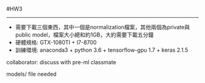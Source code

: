 #HW3
***
* 需要下載三個東西，其中一個是normalization檔案，其他兩個為private與public model，檔案大小總和約1GB，大約需要下載五分鐘
* 硬體規格: GTX-1080TI + I7-8700
* 訓練環境: anaconda3 + python 3.6 + tensorflow-gpu 1.7 + keras 2.1.5

collaborator: discuss with pre-ml classmate

models/ file needed
